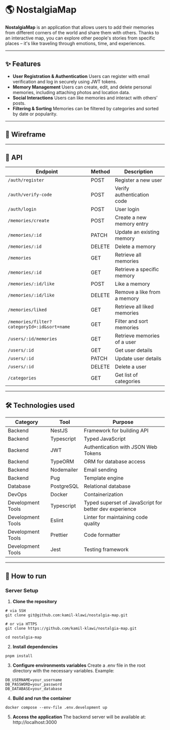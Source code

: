 # 🌎 NostalgiaMap

**NostalgiaMap** is an application that allows users to add their memories from different corners of the world and share them with others. Thanks to an interactive map, you can explore other people's stories from specific places – it's like traveling through emotions, time, and experiences.

---

## ✨ Features

- **User Registration & Authentication**
  Users can register with email verification and log in securely using JWT tokens.
- **Memory Management**
  Users can create, edit, and delete personal memories, including attaching photos and location data.
- **Social Interactions**
  Users can like memories and interact with others’ posts.
- **Filtering & Sorting**
  Memories can be filtered by categories and sorted by date or popularity.

---

## 🧭 Wireframe

---

## 📡 API

| Endpoint                                    | Method | Description                 |
|---------------------------------------------|--------|-----------------------------|
| `/auth/register`                            | POST   | Register a new user         |
| `/auth/verify-code`                         | POST   | Verify authentication code  |
| `/auth/login`                               | POST   | User login                  |
| `/memories/create`                          | POST   | Create a new memory entry   |
| `/memories/:id`                             | PATCH  | Update an existing memory   |
| `/memories/:id`                             | DELETE | Delete a memory             |
| `/memories`                                 | GET    | Retrieve all memories       |
| `/memories/:id`                             | GET    | Retrieve a specific memory  |
| `/memories/:id/like`                        | POST   | Like a memory               |
| `/memories/:id/like`                        | DELETE | Remove a like from a memory |
| `/memories/liked`                           | GET    | Retrieve all liked memories |
| `/memories/filter?categoryId=:id&sort=name` | GET    | Filter and sort memories    |
| `/users/:id/memories`                       | GET    | Retrieve memories of a user |
| `/users/:id`                                | GET    | Get user details            |
| `/users/:id`                                | PATCH  | Update user details         |
| `/users/:id`                                | DELETE | Delete a user               |
| `/categories`                               | GET    | Get list of categories      |

---

## 🛠️ Technologies used

| Category          | Tool       | Purpose                                                |
|-------------------|------------|--------------------------------------------------------|
| Backend           | NestJS     | Framework for building API                             |
| Backend           | Typescript | Typed JavaScript                                       |
| Backend           | JWT        | Authentication with JSON Web Tokens                    |
| Backend           | TypeORM    | ORM for database access                                |
| Backend           | Nodemailer | Email sending                                          |
| Backend           | Pug        | Template engine                                        |
| Database          | PostgreSQL | Relational database                                    |
| DevOps            | Docker     | Containerization                                       |
| Development Tools | Typescript | Typed superset of JavaScript for better dev experience |
| Development Tools | Eslint     | Linter for maintaining code quality                    |
| Development Tools | Prettier   | Code formatter                                         |
| Development Tools | Jest       | Testing framework                                      |

---

## 🚀 How to run

### Server Setup

1. **Clone the repository**
```
# via SSH
git clone git@github.com:kamil-klawi/nostalgia-map.git

# or via HTTPS
git clone https://github.com/kamil-klawi/nostalgia-map.git

cd nostalgia-map
```
2. **Install dependencies**
```
pnpm install
```
3. **Configure environments variables**
Create a .env file in the root directory with the necessary variables. Example:
```
DB_USERNAME=your_username
DB_PASSWORD=your_password
DB_DATABASE=your_database
```
4. **Build and run the container**
```
docker compose --env-file .env.development up
```
5. **Access the application**
The backend server will be available at: http://localhost:3000